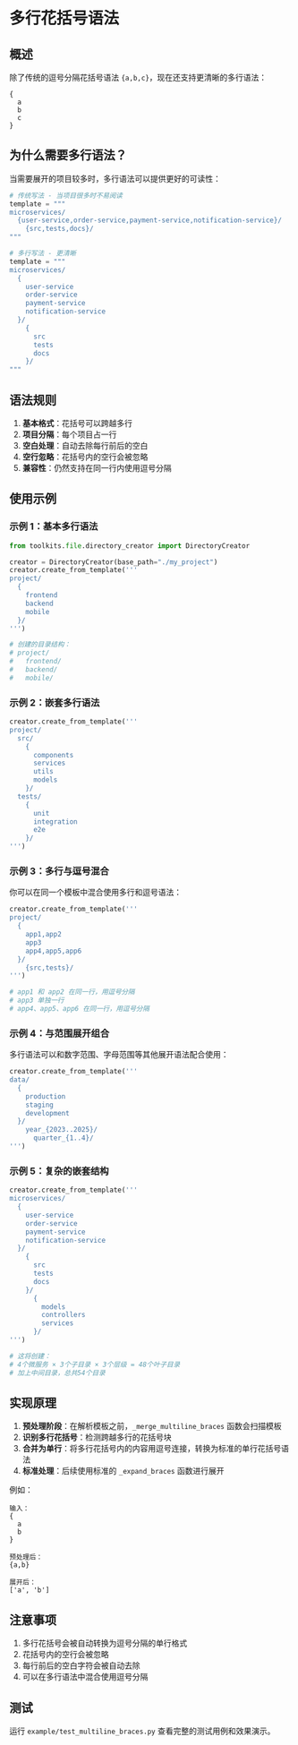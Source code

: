 # 多行花括号语法

## 概述

除了传统的逗号分隔花括号语法 `{a,b,c}`，现在还支持更清晰的多行语法：

```
{
  a
  b
  c
}
```

## 为什么需要多行语法？

当需要展开的项目较多时，多行语法可以提供更好的可读性：

```python
# 传统写法 - 当项目很多时不易阅读
template = """
microservices/
  {user-service,order-service,payment-service,notification-service}/
    {src,tests,docs}/
"""

# 多行写法 - 更清晰
template = """
microservices/
  {
    user-service
    order-service
    payment-service
    notification-service
  }/
    {
      src
      tests
      docs
    }/
"""
```

## 语法规则

1. **基本格式**：花括号可以跨越多行
2. **项目分隔**：每个项目占一行
3. **空白处理**：自动去除每行前后的空白
4. **空行忽略**：花括号内的空行会被忽略
5. **兼容性**：仍然支持在同一行内使用逗号分隔

## 使用示例

### 示例 1：基本多行语法

```python
from toolkits.file.directory_creator import DirectoryCreator

creator = DirectoryCreator(base_path="./my_project")
creator.create_from_template('''
project/
  {
    frontend
    backend
    mobile
  }/
''')

# 创建的目录结构：
# project/
#   frontend/
#   backend/
#   mobile/
```

### 示例 2：嵌套多行语法

```python
creator.create_from_template('''
project/
  src/
    {
      components
      services
      utils
      models
    }/
  tests/
    {
      unit
      integration
      e2e
    }/
''')
```

### 示例 3：多行与逗号混合

你可以在同一个模板中混合使用多行和逗号语法：

```python
creator.create_from_template('''
project/
  {
    app1,app2
    app3
    app4,app5,app6
  }/
    {src,tests}/
''')

# app1 和 app2 在同一行，用逗号分隔
# app3 单独一行
# app4、app5、app6 在同一行，用逗号分隔
```

### 示例 4：与范围展开组合

多行语法可以和数字范围、字母范围等其他展开语法配合使用：

```python
creator.create_from_template('''
data/
  {
    production
    staging
    development
  }/
    year_{2023..2025}/
      quarter_{1..4}/
''')
```

### 示例 5：复杂的嵌套结构

```python
creator.create_from_template('''
microservices/
  {
    user-service
    order-service
    payment-service
    notification-service
  }/
    {
      src
      tests
      docs
    }/
      {
        models
        controllers
        services
      }/
''')

# 这将创建：
# 4个微服务 × 3个子目录 × 3个层级 = 48个叶子目录
# 加上中间目录，总共54个目录
```

## 实现原理

1. **预处理阶段**：在解析模板之前，`_merge_multiline_braces` 函数会扫描模板
2. **识别多行花括号**：检测跨越多行的花括号块
3. **合并为单行**：将多行花括号内的内容用逗号连接，转换为标准的单行花括号语法
4. **标准处理**：后续使用标准的 `_expand_braces` 函数进行展开

例如：
```
输入：
{
  a
  b
}

预处理后：
{a,b}

展开后：
['a', 'b']
```

## 注意事项

1. 多行花括号会被自动转换为逗号分隔的单行格式
2. 花括号内的空行会被忽略
3. 每行前后的空白字符会被自动去除
4. 可以在多行语法中混合使用逗号分隔

## 测试

运行 `example/test_multiline_braces.py` 查看完整的测试用例和效果演示。

